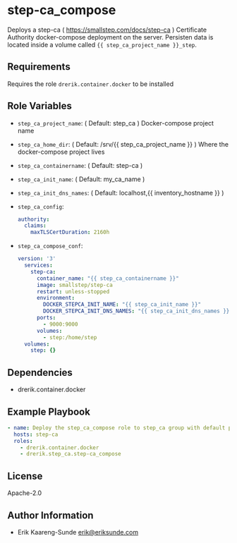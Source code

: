 step-ca_compose
=========

Deploys a step-ca ( <https://smallstep.com/docs/step-ca> ) Certificate Authority docker-compose deployment on the server. Persisten data is located inside a volume called `{{ step_ca_project_name }}_step`.

Requirements
------------

Requires the role `drerik.container.docker` to be installed

Role Variables
--------------

- `step_ca_project_name`: ( Default: step_ca ) Docker-compose project name
- `step_ca_home_dir`: ( Default: /srv/{{ step_ca_project_name }} ) Where the docker-compose project lives
- `step_ca_containername`: ( Default: step-ca )
- `step_ca_init_name`: ( Default: my_ca_name )
- `step_ca_init_dns_names`: ( Default: localhost,{{ inventory_hostname }} )
- `step_ca_config`:
  ```yaml
  authority:
    claims:
      maxTLSCertDuration: 2160h
  ```

- `step_ca_compose_conf`:
  ```yaml
  version: '3'
    services:
      step-ca:
        container_name: "{{ step_ca_containername }}"
        image: smallstep/step-ca
        restart: unless-stopped
        environment:
          DOCKER_STEPCA_INIT_NAME: "{{ step_ca_init_name }}"
          DOCKER_STEPCA_INIT_DNS_NAMES: "{{ step_ca_init_dns_names }}"
        ports:
          - 9000:9000
        volumes:
          - step:/home/step
    volumes:
      step: {}
  ```


Dependencies
------------

- drerik.container.docker

Example Playbook
----------------

```yaml
- name: Deploy the step_ca_compose role to step_ca group with default parameters
  hosts: step-ca
  roles:
    - drerik.container.docker
    - drerik.step_ca.step-ca_compose
```

License
-------

Apache-2.0

Author Information
------------------

- Erik Kaareng-Sunde <erik@eriksunde.com>
